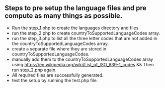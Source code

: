 ## Steps to pre setup the language files and pre compute as many things as possible.

- Run the step_1.php to create the languages directory and files.
- run the step_2.php to create countryToSupportedLanguageCodes array.
- run the step_3.php to list all the three letter codes that are not added in the countryToSupportedLanguageCodes array.
- create a separate file where they are stored in countryToSupportedLanguageCodes.
- manually add them to the countryToSupportedLanguageCodes array using https://en.wikipedia.org/wiki/List_of_ISO_639-1_codes &&
  Then run step_2.php again.
- All required files are successfully generated.
- test the setup by running the test.php file.
